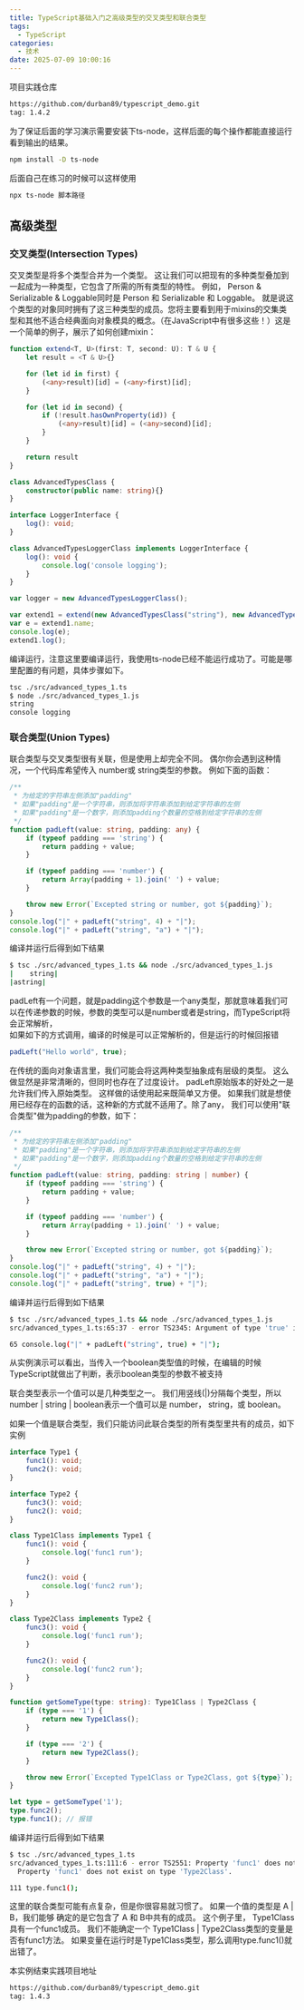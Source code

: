 ```yaml
---
title: TypeScript基础入门之高级类型的交叉类型和联合类型
tags:
  - TypeScript
categories:
  - 技术
date: 2025-07-09 10:00:16
---
```


项目实践仓库

```bash
https://github.com/durban89/typescript_demo.git
tag: 1.4.2
```

为了保证后面的学习演示需要安装下ts-node，这样后面的每个操作都能直接运行看到输出的结果。

```bash
npm install -D ts-node
```

后面自己在练习的时候可以这样使用

```bash
npx ts-node 脚本路径
```

## 高级类型

### 交叉类型(Intersection Types)

交叉类型是将多个类型合并为一个类型。 这让我们可以把现有的多种类型叠加到一起成为一种类型，它包含了所需的所有类型的特性。 例如， Person & Serializable & Loggable同时是 Person 和 Serializable 和 Loggable。 就是说这个类型的对象同时拥有了这三种类型的成员。您将主要看到用于mixins的交集类型和其他不适合经典面向对象模具的概念。（在JavaScript中有很多这些！）这是一个简单的例子，展示了如何创建mixin：

```ts
function extend<T, U>(first: T, second: U): T & U {
    let result = <T & U>{}

    for (let id in first) {
        (<any>result)[id] = (<any>first)[id];
    }

    for (let id in second) {
        if (!result.hasOwnProperty(id)) {
            (<any>result)[id] = (<any>second)[id];
        }
    }

    return result
} 

class AdvancedTypesClass {
    constructor(public name: string){}
}

interface LoggerInterface {
    log(): void;
}

class AdvancedTypesLoggerClass implements LoggerInterface {
    log(): void {
        console.log('console logging');
    }
}

var logger = new AdvancedTypesLoggerClass();

var extend1 = extend(new AdvancedTypesClass("string"), new AdvancedTypesLoggerClass());
var e = extend1.name;
console.log(e);
extend1.log();
```

编译运行，注意这里要编译运行，我使用ts-node已经不能运行成功了。可能是哪里配置的有问题，具体步骤如下。

```bash
tsc ./src/advanced_types_1.ts
$ node ./src/advanced_types_1.js
string
console logging
```

### 联合类型(Union Types)

联合类型与交叉类型很有关联，但是使用上却完全不同。 偶尔你会遇到这种情况，一个代码库希望传入 number或 string类型的参数。 例如下面的函数：

```ts
/**
 * 为给定的字符串左侧添加"padding"
 * 如果"padding"是一个字符串，则添加将字符串添加到给定字符串的左侧
 * 如果"padding"是一个数字，则添加padding个数量的空格到给定字符串的左侧
 */
function padLeft(value: string, padding: any) {
    if (typeof padding === 'string') {
        return padding + value;
    }

    if (typeof padding === 'number') {
        return Array(padding + 1).join(' ') + value;
    }

    throw new Error(`Excepted string or number, got ${padding}`);
}
console.log("|" + padLeft("string", 4) + "|");
console.log("|" + padLeft("string", "a") + "|");
```

编译并运行后得到如下结果

```bash
$ tsc ./src/advanced_types_1.ts && node ./src/advanced_types_1.js
|    string|
|astring|
```

padLeft有一个问题，就是padding这个参数是一个any类型，那就意味着我们可以在传递参数的时候，参数的类型可以是number或者是string，而TypeScript将会正常解析，  
如果如下的方式调用，编译的时候是可以正常解析的，但是运行的时候回报错

```ts
padLeft("Hello world", true);
```

在传统的面向对象语言里，我们可能会将这两种类型抽象成有层级的类型。 这么做显然是非常清晰的，但同时也存在了过度设计。 padLeft原始版本的好处之一是允许我们传入原始类型。 这样做的话使用起来既简单又方便。 如果我们就是想使用已经存在的函数的话，这种新的方式就不适用了。除了any， 我们可以使用"联合类型"做为padding的参数，如下：

```ts
/**
 * 为给定的字符串左侧添加"padding"
 * 如果"padding"是一个字符串，则添加将字符串添加到给定字符串的左侧
 * 如果"padding"是一个数字，则添加padding个数量的空格到给定字符串的左侧
 */
function padLeft(value: string, padding: string | number) {
    if (typeof padding === 'string') {
        return padding + value;
    }

    if (typeof padding === 'number') {
        return Array(padding + 1).join(' ') + value;
    }

    throw new Error(`Excepted string or number, got ${padding}`);
}
console.log("|" + padLeft("string", 4) + "|");
console.log("|" + padLeft("string", "a") + "|");
console.log("|" + padLeft("string", true) + "|");
```

编译并运行后得到如下结果

```bash
$ tsc ./src/advanced_types_1.ts && node ./src/advanced_types_1.js
src/advanced_types_1.ts:65:37 - error TS2345: Argument of type 'true' is not assignable to parameter of type 'string | number'.

65 console.log("|" + padLeft("string", true) + "|");
```

从实例演示可以看出，当传入一个boolean类型值的时候，在编辑的时候TypeScript就做出了判断，表示boolean类型的参数不被支持

联合类型表示一个值可以是几种类型之一。 我们用竖线(|)分隔每个类型，所以 number | string | boolean表示一个值可以是 number， string，或 boolean。

如果一个值是联合类型，我们只能访问此联合类型的所有类型里共有的成员，如下实例

```ts
interface Type1 {
    func1(): void;
    func2(): void;
}

interface Type2 {
    func3(): void;
    func2(): void;
}

class Type1Class implements Type1 {
    func1(): void {
        console.log('func1 run');
    }

    func2(): void {
        console.log('func2 run');
    }
}

class Type2Class implements Type2 {
    func3(): void {
        console.log('func1 run');
    }

    func2(): void {
        console.log('func2 run');
    }
}

function getSomeType(type: string): Type1Class | Type2Class {
    if (type === '1') {
        return new Type1Class();
    }

    if (type === '2') {
        return new Type2Class();
    }

    throw new Error(`Excepted Type1Class or Type2Class, got ${type}`);
}

let type = getSomeType('1');
type.func2();
type.func1(); // 报错
```

编译并运行后得到如下结果

```bash
$ tsc ./src/advanced_types_1.ts
src/advanced_types_1.ts:111:6 - error TS2551: Property 'func1' does not exist on type 'Type1Class | Type2Class'. Did you mean 'func2'?
  Property 'func1' does not exist on type 'Type2Class'.

111 type.func1();
```

这里的联合类型可能有点复杂，但是你很容易就习惯了。 如果一个值的类型是 A | B，我们能够 确定的是它包含了 A 和 B中共有的成员。 这个例子里， Type1Class具有一个func1成员。 我们不能确定一个 Type1Class | Type2Class类型的变量是否有func1方法。 如果变量在运行时是Type1Class类型，那么调用type.func1()就出错了。

本实例结束实践项目地址

```bash
https://github.com/durban89/typescript_demo.git
tag: 1.4.3
```

